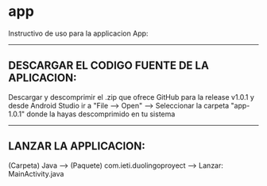 # app
Instructivo de uso para la applicacion App:


-----------------------------------------------------
****DESCARGAR EL CODIGO FUENTE DE LA APLICACION****:
-----------------------------------------------------

Descargar y descomprimir el .zip que ofrece GitHub para la release v1.0.1 y desde Android Studio ir a "File --> Open" --> Seleccionar la carpeta "app-1.0.1" donde la hayas descomprimido en tu sistema



------------------------------
****LANZAR LA APPLICACION****:
------------------------------

(Carpeta) Java --> (Paquete) com.ieti.duolingoproyect --> Lanzar: MainActivity.java




 


